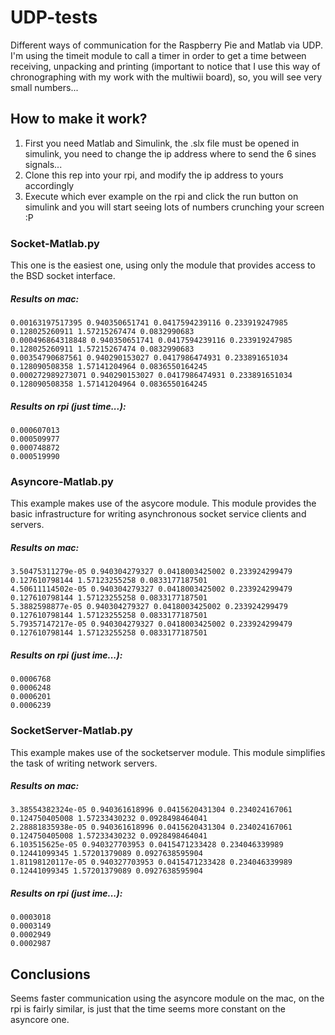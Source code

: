 # UDP-tests

Different ways of communication for the Raspberry Pie and Matlab via UDP. I'm using the timeit module to call a timer in order to get a time between receiving, unpacking and printing (important to notice that I use this way of chronographing with my work with the multiwii board), so, you will see very small numbers... 

## How to make it work?

1. First you need Matlab and Simulink, the .slx file must be opened in simulink, you need to change the ip address where to send the 6 sines signals... 
1. Clone this rep into your rpi, and modify the ip address to yours accordingly
1. Execute which ever example on the rpi and click the run button on simulink and you will start seeing lots of numbers crunching your screen :P

### Socket-Matlab.py

This one is the easiest one, using only the module that provides access to the BSD socket interface.

##### Results on mac:
```
0.00163197517395 0.940350651741 0.0417594239116 0.233919247985 0.128025260911 1.57215267474 0.0832990683
0.000496864318848 0.940350651741 0.0417594239116 0.233919247985 0.128025260911 1.57215267474 0.0832990683
0.00354790687561 0.940290153027 0.0417986474931 0.233891651034 0.128090508358 1.57141204964 0.0836550164245
0.000272989273071 0.940290153027 0.0417986474931 0.233891651034 0.128090508358 1.57141204964 0.0836550164245
```
##### Results on rpi (just time...):
```
0.000607013
0.000509977
0.000748872
0.000519990
```

### Asyncore-Matlab.py

This example makes use of the asycore module. This module provides the basic infrastructure for writing asynchronous socket service clients and servers. 

##### Results on mac:
```
3.50475311279e-05 0.940304279327 0.0418003425002 0.233924299479 0.127610798144 1.57123255258 0.0833177187501
4.50611114502e-05 0.940304279327 0.0418003425002 0.233924299479 0.127610798144 1.57123255258 0.0833177187501
5.3882598877e-05 0.940304279327 0.0418003425002 0.233924299479 0.127610798144 1.57123255258 0.0833177187501
5.79357147217e-05 0.940304279327 0.0418003425002 0.233924299479 0.127610798144 1.57123255258 0.0833177187501
```
##### Results on rpi (just ime...):
```
0.0006768
0.0006248
0.0006201
0.0006239
```

### SocketServer-Matlab.py

This example makes use of the socketserver module. This module simplifies the task of writing network servers. 

##### Results on mac:
```
3.38554382324e-05 0.940361618996 0.0415620431304 0.234024167061 0.124750405008 1.57233430232 0.0928498464041
2.28881835938e-05 0.940361618996 0.0415620431304 0.234024167061 0.124750405008 1.57233430232 0.0928498464041
6.103515625e-05 0.940327703953 0.0415471233428 0.234046339989 0.12441099345 1.57201379089 0.0927638595904
1.81198120117e-05 0.940327703953 0.0415471233428 0.234046339989 0.12441099345 1.57201379089 0.0927638595904
```
##### Results on rpi (just ime...):
```
0.0003018
0.0003149
0.0002949
0.0002987
```

## Conclusions

Seems faster communication using the asyncore module on the mac, on the rpi is fairly similar, is just that the time seems more constant on the asyncore one.